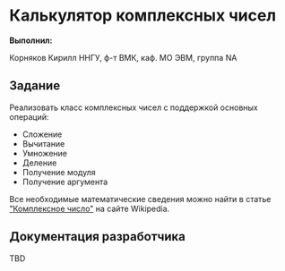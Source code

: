 # Калькулятор комплексных чисел

**Выполнил:**

Корняков Кирилл
ННГУ, ф-т ВМК, каф. МО ЭВМ, группа NA

## Задание

Реализовать класс комплексных чисел с поддержкой основных операций:

 * Сложение
 * Вычитание
 * Умножение
 * Деление
 * Получение модуля
 * Получение аргумента

Все необходимые математические сведения можно найти в статье
["Комплексное число"](http://ru.wikipedia.org/wiki/%D0%9A%D0%BE%D0%BC%D0%BF%D0%BB%D0%B5%D0%BA%D1%81%D0%BD%D0%BE%D0%B5_%D1%87%D0%B8%D1%81%D0%BB%D0%BE)
на сайте Wikipedia.

## Документация разработчика

TBD
